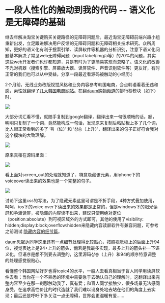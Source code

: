 # 一段人性化的触动到我的代码 -- 语义化是无障碍的基础

继去年解决淘宝关键购买关键路径的无障碍问题后，最近淘宝无障碍前端兴趣小组重新出发，立足跟进解决用户反馈的无障碍问题和无障碍相关技术研究。众所周知，更好的语义化有利于搜索引擎、读屏软件等机器的分析识别，注意下语义化问题基本解决了常见web无障碍问题（input label/img/a等）的70%的问题，其实这些web开发者们也许都知道，只是有时为了更简易实现而忽略了。语义化的改善不光对机器（搜索引擎、屏幕放大器、读屏软件、声音识别软件等）更友好，有时正常的我们也可以从中受益，分享一段最近看源码被触动的小经历:)

2个月前，无线业务改版视觉风格和业务内容参考韩国电商，会点韩语看着无违和感，索性就翻译了[几大韩国电商网站](https://github.com/miaojing/KoreaSite/)。在翻[daum购物频道](http://m.shopping.daum.net/)的排行榜模块（如下）时，

![](http://gtms01.alicdn.com/tps/i1/T1S6q4FdheXXXfXYUc-386-451.png)

大部分词汇看不懂，就随手复制到google翻译，翻译出来一句很顺畅的话，额，明明只复制了一个词，竟然能构成一句话，发现原来复制后粘贴板上多了几个词，比人眼正常看到的多了 ‘위（位）’ 和 ‘상승（上升）’，翻译出来的句子正好符合我对这个模块的大致理解。

![](http://gtms02.alicdn.com/tps/i2/T1k3y7FlJXXXaenoEl-846-154.png)

原来真相在源码里面：

![](http://gtms03.alicdn.com/tps/i3/T1nPC3Fe0gXXXaYiHl-703-260.png)

看上面对screen_out的处理就知道了，特意隐藏该元素，用iphone下的voiceover读出来的效果也是一个完整的句子。

![](http://gtms04.alicdn.com/tps/i4/T1L.9MFodgXXXIBVn3-411-176.png)

讨论下这里css的写法，为了隐藏元素这里可谓是不折手段，4种方式叠加使用，呵呵，ios下的voice over下读出来的效果都是正常的，但是windows下的阳光读屏和争渡读屏，被隐藏的内容读不出来，建议只使用绝对定位（position:absolute）到可视区域外的方式即可，其他的使用了visibility: hidden;display:block;overflow:hidden来隐藏内容读屏软件有兼容问题，可参考之前测试
[隐藏内容的细节篇](http://www.36ria.com/4272)。

daum思密达同学这里还有一点细节处理得比较贴心，按照视觉稿上的后面上升94位，视觉表达上是94+上升的箭头，倘若是我最多实现，最多上升的箭头补一下语义化，但语序是想不到要去调整的，这里源码상승（上升）和94的顺序特意调整的处理感觉很贴心。

看懂整个韩国网站好歹也得topic4的水平，一般人去看真相当于盲人同学用读屏软件去看；当你在一个不熟悉的环境中需要急于去确认自己的理解时，这翻译出来完整内容至少在那一刹那触动我了，真有爱；和盲人同学接触少，很多场景无法感同身受，在追求高性价比的时代造就了我们难以设身处地去站在他们的角度上去实现；最后还是呼吁下多关注一点无障碍，世界会更温暖有爱……





